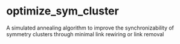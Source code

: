 # optimize_sym_cluster
A simulated annealing algorithm to improve the synchronizability of symmetry clusters through minimal link rewiring or link removal
